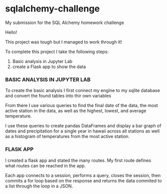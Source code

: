 # sqlalchemy-challenge
My submission for the SQL Alchemy homework challenge

Hello!

This project was tough but I managed to work through it!

To complete this project I take the following steps:

1. Basic analysis in Jupyter Lab
2. create a Flask app to show the data

### BASIC ANALYSIS IN JUPYTER LAB ###

To create the basic analysis I first connect my engine to my sqlite database and convert the found tables into thir own variables

From there I use various queries to find the final date of the data, the most active station in the data, as well as the highest, lowest, and average temperature.

I use these queries to create pandas DataFrames and display a bar graph of dates and precipitation for a single year in hawaii across all stations as well as a histogram of temperatures from the most active station.

### FLASK APP ##

I created a flask app and stated the many routes. My first route defines what routes can be reached in the app.

Each app connects to a session, performs a query, closes the session, then commits a for loop based on the response and returns the data commited to a list through the loop in a JSON.